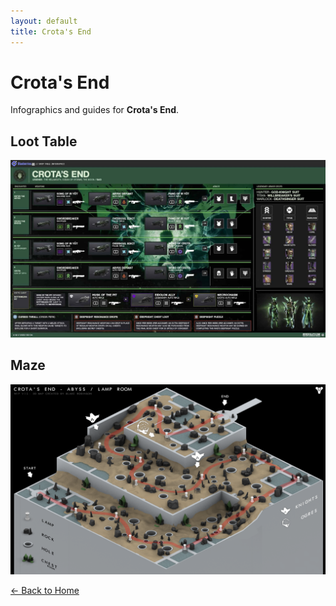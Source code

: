 ```yaml
---
layout: default
title: Crota's End
---
```


<div class="container">

# Crota's End

Infographics and guides for **Crota's End**.

## Loot Table

![Loot Table](imgs/ce_loot.jpg)

## Maze

![Maze](imgs/ce_maze.png)

[← Back to Home](../../Home.html)
</div>
